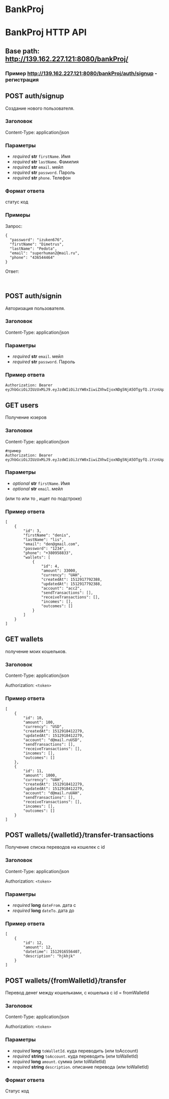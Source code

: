 # BankProj

# BankProj HTTP API

## Base path: http://139.162.227.121:8080/bankProj/ 
### Пример http://139.162.227.121:8080/bankProj/auth/signup - регистрация

## POST auth/signup

Создание нового пользователя.

### Заголовок 
Content-Type: application/json

### Параметры


- *required* **str** `firstName`. Имя
- *required* **str** `lastName`. Фамилия
- *required* **str** `email`. мейл
- *required* **str** `password`. Пароль
- *required* **str** `phone`. Телефон




### Формат ответа
статус код


### Примеры

Запрос:

```
{
  "password": "izuken676",
  "firstName": "Dimetrus",
  "lastName": "Pedota",
  "email": "superhuman2@mail.ru",
  "phone": "436544464"
}
```


Ответ:

```


```


## POST auth/signin

Авторизация пользователя.

### Заголовок 
Content-Type: application/json

### Параметры
- *required* **str** `email`. мейл
- *required* **str** `password`. Пароль

### Пример ответа
```
Authorization: Bearer eyJhbGciOiJIUzUxMiJ9.eyJzdWIiOiJzYW0xIiwiZXhwIjoxNDg5NjA5OTgyfQ.iYznUqaZfRjrgmktuK8CxcJP7Au4QVTDcULe4WAvps_fP8lsCOPzTtVplRd9u5t1xQAHuZFvTJ61OUTFCtkZVQ

```

## GET users

Получение юзеров

### Заголовки 
Content-Type: application/json
```
#пример
Authorization: Bearer eyJhbGciOiJIUzUxMiJ9.eyJzdWIiOiJzYW0xIiwiZXhwIjoxNDg5NjA5OTgyfQ.iYznUqaZfRjrgmktuK8CxcJP7Au4QVTDcULe4WAvps_fP8lsCOPzTtVplRd9u5t1xQAHuZFvTJ61OUTFCtkZVQ
```
### Параметры


- *optional* **str** `firstName`. Имя
- *optional* **str** `email`. мейл

(или то или то , ищет по подстроке)



### Пример ответа
```
[
    {
        "id": 3,
        "firstName": "denis",
        "lastName": "lis",
        "email": "den@gmail.com",
        "password": "1234",
        "phone": "+380958833",
        "wallets": [
            {
                "id": 4,
                "amount": 33000,
                "currency": "UAH",
                "createdAt": 1512917792388,
                "updatedAt": 1512917792388,
                "account": "acc2",
                "sendTransactions": [],
                "receiveTransactions": [],
                "incomes": [],
                "outcomes": []
            }
        ]
    }
]
```


## GET wallets

получение моих кошельков.

### Заголовок 
Content-Type: application/json

Authorization: `<token>`


### Пример ответа
```
[
    {
        "id": 10,
        "amount": 100,
        "currency": "USD",
        "createdAt": 1512918412279,
        "updatedAt": 1512918412279,
        "account": "d@mail.ruUSD",
        "sendTransactions": [],
        "receiveTransactions": [],
        "incomes": [],
        "outcomes": []
    },
    {
        "id": 11,
        "amount": 1000,
        "currency": "UAH",
        "createdAt": 1512918412279,
        "updatedAt": 1512918412279,
        "account": "d@mail.ruUAH",
        "sendTransactions": [],
        "receiveTransactions": [],
        "incomes": [],
        "outcomes": []
    }
]
```


## POST wallets/{walletId}/transfer-transactions

Получение списка переводов на кошелек с id 

### Заголовок 
Content-Type: application/json

Authorization: `<token>`
### Параметры
- *required* **long** `dateFrom`. дата с 
- *required* **long** `dateTo`. дата до

### Пример ответа
```
[
    {
        "id": 12,
        "amount": 12,
        "datetime": 1512916556407,
        "description": "hjkhjk"
    }
]
```



## POST wallets/{fromWalletId}/transfer

Перевод денег между кошельками, с кошелька с id = fromWalletId

### Заголовок 
Content-Type: application/json

Authorization: `<token>`
### Параметры
- *required* **long** `toWalletId`. куда переводить (или toAccount)
- *required* **string** `toAccount`. куда переводить (или toWalletId)
- *required* **long** `amount`. сумма (или toWalletId)
- *required* **string** `description`. описание перевода (или toWalletId)

### Формат ответа
Статус код


